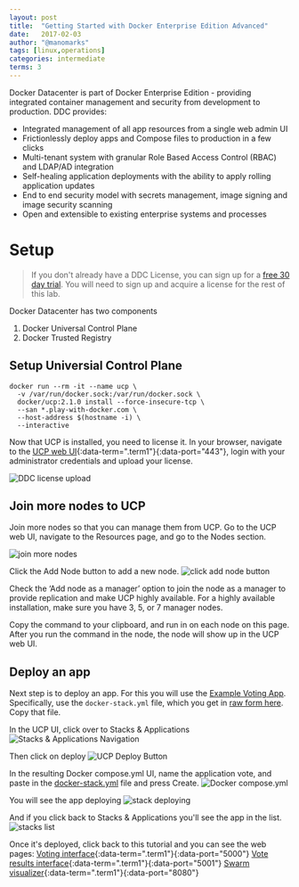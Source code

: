 ```yaml
---
layout: post
title:  "Getting Started with Docker Enterprise Edition Advanced"
date:   2017-02-03
author: "@manomarks"
tags: [linux,operations]
categories: intermediate
terms: 3
---
```


Docker Datacenter is part of Docker Enterprise Edition - providing integrated container management and security from development to production. DDC provides:

* Integrated management of all app resources from a single web admin UI
* Frictionlessly deploy apps and Compose files to production in a few clicks
* Multi-tenant system with granular Role Based Access Control (RBAC) and LDAP/AD integration
* Self-healing application deployments with the ability to apply rolling application updates
* End to end security model with secrets management, image signing and image security scanning
* Open and extensible to existing enterprise systems and processes


# Setup
> If you don't already have a DDC License, you can sign up for a [free 30 day trial](https://store.docker.com/bundles/docker-datacenter?tab=description). You will need to sign up and acquire a license for the rest of this lab.

Docker Datacenter has two components
1. Docker Universal Control Plane
1. Docker Trusted Registry

## Setup Universial Control Plane

```.term1
docker run --rm -it --name ucp \
  -v /var/run/docker.sock:/var/run/docker.sock \
  docker/ucp:2.1.0 install --force-insecure-tcp \
  --san *.play-with-docker.com \
  --host-address $(hostname -i) \
  --interactive
```
Now that UCP is installed, you need to license it. In your browser, navigate to the [UCP web UI](#){:data-term=".term1"}{:data-port="443"}, login with your administrator credentials and upload your license.

![DDC license upload](/images/try-ddc-1.png)

## Join more nodes to UCP

Join more nodes so that you can manage them from UCP. Go to the UCP web UI, navigate to the Resources page, and go to the Nodes section.

![join more nodes](/images/try-ddc-2.png)

Click the Add Node button to add a new node.
![click add node button](/images/try-ddc-3.png)

Check the ‘Add node as a manager’ option to join the node as a manager to provide replication and make UCP highly available. For a highly available installation, make sure you have 3, 5, or 7 manager nodes.

Copy the command to your clipboard, and run in on each node on this page. After you run the command in the node, the node will show up in the UCP web UI.

## Deploy an app

Next step is to deploy an app. For this you will use the [Example Voting App](https://github.com/docker/example-voting-app). Specifically, use the `docker-stack.yml` file, which you get in [raw form here](https://raw.githubusercontent.com/docker/example-voting-app/master/docker-stack.yml). Copy that file.

In the UCP UI, click over to Stacks & Applications
![Stacks & Applications Navigation](/images/ucp-stacks-and-apps.png)

Then click on deploy
![UCP Deploy Button](/images/ucp-deploy.png)

In the resulting Docker compose.yml UI, name the application vote, and paste in the [docker-stack.yml](https://raw.githubusercontent.com/docker/example-voting-app/master/docker-stack.yml) file and press Create.
![Docker compose.yml](/images/ucp-compose-editor.png)

You will see the app deploying
![stack deploying](/images/ucp-stack-deploying.png)

And if you click back to Stacks & Applications you'll see the app in the list.
![stacks list](/images/ucp-stacks-list-deployed.png)

Once it's deployed, click back to this tutorial and you can see the web pages:
[Voting interface](#){:data-term=".term1"}{:data-port="5000"}
[Vote results interface](#){:data-term=".term1"}{:data-port="5001"}
[Swarm visualizer](#){:data-term=".term1"}{:data-port="8080"}



 
 ```.term2
  ```

 ```.term3
  ```
 
